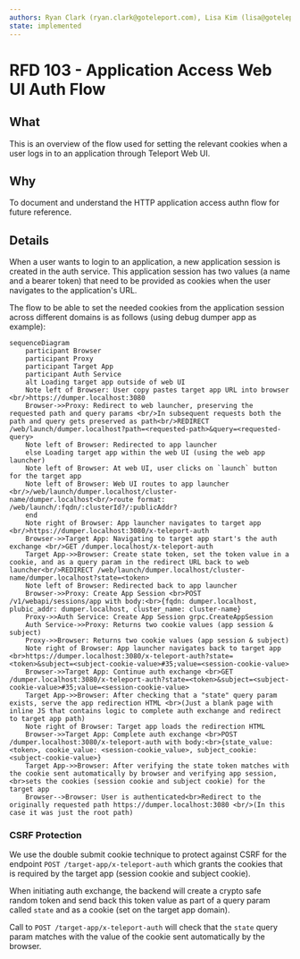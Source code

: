 ```yaml
---
authors: Ryan Clark (ryan.clark@goteleport.com), Lisa Kim (lisa@goteleport.com)
state: implemented
---
```


# RFD 103 - Application Access Web UI Auth Flow

## What

This is an overview of the flow used for setting the relevant cookies when a user logs in to an
application through Teleport Web UI.

## Why

To document and understand the HTTP application access authn flow for future reference.

## Details

When a user wants to login to an application, a new application session is created in
the auth service. This application session has two values (a name and a bearer token) that need to be provided
as cookies when the user navigates to the application's URL.

The flow to be able to set the needed cookies from the application session across different domains is
as follows (using debug dumper app as example):

```mermaid
sequenceDiagram
    participant Browser
    participant Proxy
    participant Target App
    participant Auth Service
    alt Loading target app outside of web UI
    Note left of Browser: User copy pastes target app URL into browser <br/>https://dumper.localhost:3080
    Browser->>Proxy: Redirect to web launcher, preserving the requested path and query params <br/>In subsequent requests both the path and query gets preserved as path<br/>REDIRECT /web/launch/dumper.localhost?path=<requested-path>&query=<requested-query>
    Note left of Browser: Redirected to app launcher
    else Loading target app within the web UI (using the web app launcher)
    Note left of Browser: At web UI, user clicks on `launch` button for the target app
    Note left of Browser: Web UI routes to app launcher <br/>/web/launch/dumper.localhost/cluster-name/dumper.localhost<br/>route format: /web/launch/:fqdn/:clusterId?/:publicAddr?
    end
    Note right of Browser: App launcher navigates to target app <br/>https://dumper.localhost:3080/x-teleport-auth
    Browser->>Target App: Navigating to target app start's the auth exchange <br/>GET /dumper.localhost/x-teleport-auth
    Target App->>Browser: Create state token, set the token value in a cookie, and as a query param in the redirect URL back to web launcher<br/>REDIRECT /web/launch/dumper.localhost/cluster-name/dumper.localhost?state=<token>
    Note left of Browser: Redirected back to app launcher
    Browser->>Proxy: Create App Session <br>POST /v1/webapi/sessions/app with body:<br>{fqdn: dumper.localhost, plubic_addr: dumper.localhost, cluster_name: cluster-name}
    Proxy->>Auth Service: Create App Session grpc.CreateAppSession
    Auth Service->>Proxy: Returns two cookie values (app session & subject)
    Proxy->>Browser: Returns two cookie values (app session & subject)
    Note right of Browser: App launcher navigates back to target app <br>https://dumper.localhost:3080/x-teleport-auth?state=<token>&subject=<subject-cookie-value>#35;value=<session-cookie-value>
    Browser->>Target App: Continue auth exchange <br>GET /dumper.localhost:3080/x-teleport-auth?state=<token>&subject=<subject-cookie-value>#35;value=<session-cookie-value>
    Target App->>Browser: After checking that a "state" query param exists, serve the app redirection HTML <br>(Just a blank page with inline JS that contains logic to complete auth exchange and redirect to target app path)
    Note right of Browser: Target app loads the redirection HTML
    Browser->>Target App: Complete auth exchange <br>POST /dumper.localhost:3080/x-teleport-auth with body:<br>{state_value: <token>, cookie_value: <session-cookie_value>, subject_cookie: <subject-cookie-value>}
    Target App->>Browser: After verifying the state token matches with the cookie sent automatically by browser and verifying app session,<br>sets the cookies (session cookie and subject cookie) for the target app
    Browser-->Browser: User is authenticated<br>Redirect to the originally requested path https://dumper.localhost:3080 <br/>(In this case it was just the root path)

```

### CSRF Protection

We use the double submit cookie technique to protect against CSRF for the endpoint `POST /target-app/x-teleport-auth` which grants the cookies that is required by the target app (session cookie and subject cookie).

When initiating auth exchange, the backend will create a crypto safe random token and send back this token value as part of a query param called `state` and as a cookie (set on the target app domain).

Call to `POST /target-app/x-teleport-auth` will check that the `state` query param matches with the value of the cookie sent automatically by the browser.
